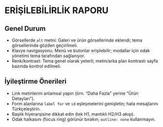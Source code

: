  # ERİŞİLEBİLİRLİK RAPORU

 ## Genel Durum
 - Görsellerde `alt` metni: Galeri ve ürün görsellerinde eklendi; tema görsellerinde gözden geçirilmeli.
 - Klavye navigasyonu: Menü ve butonlar erişilebilir; modallar için odak yönetimi tema tarafından sağlanıyor.
 - Renk/kontrast: Tema genel olarak yeterli; metin/arka plan kontrastı sayfa bazında kontrol edilmeli.

 ## İyileştirme Önerileri
 - Link metinlerini anlamsal yapın (örn. “Daha Fazla” yerine “Ürün Detayları”).
 - Form alanlarına `label for` ve `id` eşleşmelerini genişletin; hata mesajlarını Türkçeleştirin.
 - Başlık hiyerarşisine dikkat edin (tek H1, mantıklı H2/H3 akışı).
 - Odak halkasını (focus ring) görünür bırakın; `outline: none` kullanmayın.
